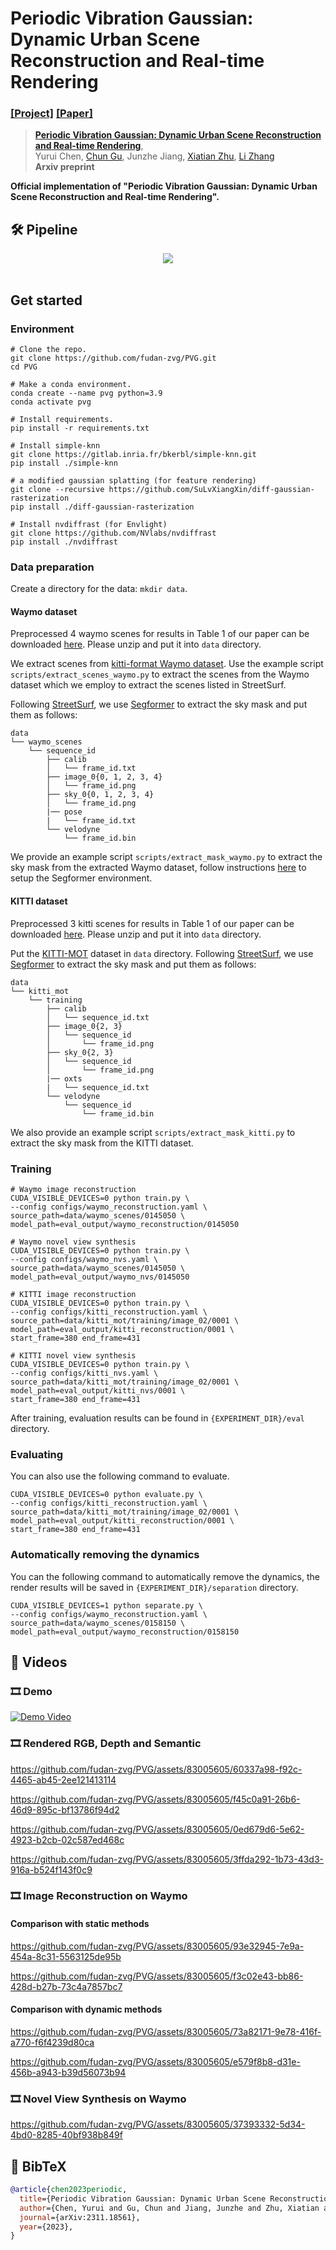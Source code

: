 # Periodic Vibration Gaussian: Dynamic Urban Scene Reconstruction and Real-time Rendering
### [[Project]](https://fudan-zvg.github.io/PVG) [[Paper]](https://arxiv.org/abs/2311.18561) 

> [**Periodic Vibration Gaussian: Dynamic Urban Scene Reconstruction and Real-time Rendering**](https://arxiv.org/abs/2311.18561),            
> Yurui Chen, [Chun Gu](https://sulvxiangxin.github.io/), Junzhe Jiang, [Xiatian Zhu](https://surrey-uplab.github.io/), [Li Zhang](https://lzrobots.github.io)  
> **Arxiv preprint**

**Official implementation of "Periodic Vibration Gaussian: 
Dynamic Urban Scene Reconstruction and Real-time Rendering".** 


## 🛠️ Pipeline
<div align="center">
  <img src="assets/pipeline.png"/>
</div><br/>

## Get started
### Environment
```
# Clone the repo.
git clone https://github.com/fudan-zvg/PVG.git
cd PVG

# Make a conda environment.
conda create --name pvg python=3.9
conda activate pvg

# Install requirements.
pip install -r requirements.txt

# Install simple-knn
git clone https://gitlab.inria.fr/bkerbl/simple-knn.git
pip install ./simple-knn

# a modified gaussian splatting (for feature rendering)
git clone --recursive https://github.com/SuLvXiangXin/diff-gaussian-rasterization
pip install ./diff-gaussian-rasterization

# Install nvdiffrast (for Envlight)
git clone https://github.com/NVlabs/nvdiffrast
pip install ./nvdiffrast

```

### Data preparation
Create a directory for the data: `mkdir data`.
#### Waymo dataset

Preprocessed 4 waymo scenes for results in Table 1 of our paper can be downloaded [here](https://drive.google.com/file/d/1eTNJz7WeYrB3IctVlUmJIY0z8qhjR_qF/view?usp=sharing). Please unzip and put it into `data` directory.


We extract scenes from [kitti-format Waymo dataset](https://github.com/caizhongang/waymo_kitti_converter). Use the example script `scripts/extract_scenes_waymo.py` to extract the scenes from the Waymo dataset which we employ to extract the scenes listed in StreetSurf. 

Following [StreetSurf](https://github.com/PJLab-ADG/neuralsim), we use [Segformer](https://github.com/NVlabs/SegFormer) to extract the sky mask and put them as follows:
```
data
└── waymo_scenes
    └── sequence_id
        ├── calib
        │   └── frame_id.txt
        ├── image_0{0, 1, 2, 3, 4}
        │   └── frame_id.png
        ├── sky_0{0, 1, 2, 3, 4}
        │   └── frame_id.png
        |── pose
        |   └── frame_id.txt
        └── velodyne
            └── frame_id.bin
```
We provide an example script `scripts/extract_mask_waymo.py` to extract the sky mask from the extracted Waymo dataset, follow instructions [here](https://github.com/PJLab-ADG/neuralsim/blob/main/dataio/autonomous_driving/waymo/README.md#extract-mask-priors----for-sky-pedestrian-etc) to setup the Segformer environment. 

#### KITTI dataset
Preprocessed 3 kitti scenes for results in Table 1 of our paper can be downloaded [here](https://drive.google.com/file/d/1y6elRlFdRXW02oUOHdS9inVHK3U4xBXZ/view?usp=sharinghttps://drive.google.com/file/d/1y6elRlFdRXW02oUOHdS9inVHK3U4xBXZ/view?usp=sharing). Please unzip and put it into `data` directory.

Put the [KITTI-MOT](https://www.cvlibs.net/datasets/kitti/eval_tracking.php) dataset in `data` directory.
Following [StreetSurf](https://github.com/PJLab-ADG/neuralsim), we use [Segformer](https://github.com/NVlabs/SegFormer) to extract the sky mask and put them as follows:
```
data
└── kitti_mot
    └── training
        ├── calib
        │   └── sequence_id.txt
        ├── image_0{2, 3}
        │   └── sequence_id
        │       └── frame_id.png
        ├── sky_0{2, 3}
        │   └── sequence_id
        │       └── frame_id.png
        |── oxts
        |   └── sequence_id.txt
        └── velodyne
            └── sequence_id
                └── frame_id.bin
```
We also provide an example script `scripts/extract_mask_kitti.py` to extract the sky mask from the KITTI dataset.


### Training
```
# Waymo image reconstruction
CUDA_VISIBLE_DEVICES=0 python train.py \
--config configs/waymo_reconstruction.yaml \
source_path=data/waymo_scenes/0145050 \
model_path=eval_output/waymo_reconstruction/0145050

# Waymo novel view synthesis
CUDA_VISIBLE_DEVICES=0 python train.py \
--config configs/waymo_nvs.yaml \
source_path=data/waymo_scenes/0145050 \
model_path=eval_output/waymo_nvs/0145050

# KITTI image reconstruction
CUDA_VISIBLE_DEVICES=0 python train.py \
--config configs/kitti_reconstruction.yaml \
source_path=data/kitti_mot/training/image_02/0001 \
model_path=eval_output/kitti_reconstruction/0001 \
start_frame=380 end_frame=431

# KITTI novel view synthesis
CUDA_VISIBLE_DEVICES=0 python train.py \
--config configs/kitti_nvs.yaml \
source_path=data/kitti_mot/training/image_02/0001 \
model_path=eval_output/kitti_nvs/0001 \
start_frame=380 end_frame=431
```

After training, evaluation results can be found in `{EXPERIMENT_DIR}/eval` directory.

### Evaluating
You can also use the following command to evaluate.
```
CUDA_VISIBLE_DEVICES=0 python evaluate.py \
--config configs/kitti_reconstruction.yaml \
source_path=data/kitti_mot/training/image_02/0001 \
model_path=eval_output/kitti_reconstruction/0001 \
start_frame=380 end_frame=431
```

### Automatically removing the dynamics
You can the following command to automatically remove the dynamics, the render results will be saved in `{EXPERIMENT_DIR}/separation` directory.
```
CUDA_VISIBLE_DEVICES=1 python separate.py \
--config configs/waymo_reconstruction.yaml \
source_path=data/waymo_scenes/0158150 \
model_path=eval_output/waymo_reconstruction/0158150
```


## 🎥 Videos
### 🎞️ Demo
[![Demo Video](https://i3.ytimg.com/vi/jJCCkdpDkRQ/maxresdefault.jpg)](https://www.youtube.com/embed/jJCCkdpDkRQ)


### 🎞️ Rendered RGB, Depth and Semantic

https://github.com/fudan-zvg/PVG/assets/83005605/60337a98-f92c-4465-ab45-2ee121413114

https://github.com/fudan-zvg/PVG/assets/83005605/f45c0a91-26b6-46d9-895c-bf13786f94d2

https://github.com/fudan-zvg/PVG/assets/83005605/0ed679d6-5e62-4923-b2cb-02c587ed468c

https://github.com/fudan-zvg/PVG/assets/83005605/3ffda292-1b73-43d3-916a-b524f143f0c9

### 🎞️ Image Reconstruction on Waymo
#### Comparison with static methods

https://github.com/fudan-zvg/PVG/assets/83005605/93e32945-7e9a-454a-8c31-5563125de95b

https://github.com/fudan-zvg/PVG/assets/83005605/f3c02e43-bb86-428d-b27b-73c4a7857bc7

#### Comparison with dynamic methods

https://github.com/fudan-zvg/PVG/assets/83005605/73a82171-9e78-416f-a770-f6f4239d80ca

https://github.com/fudan-zvg/PVG/assets/83005605/e579f8b8-d31e-456b-a943-b39d56073b94

### 🎞️ Novel View Synthesis on Waymo

https://github.com/fudan-zvg/PVG/assets/83005605/37393332-5d34-4bd0-8285-40bf938b849f

## 📜 BibTeX
```bibtex
@article{chen2023periodic,
  title={Periodic Vibration Gaussian: Dynamic Urban Scene Reconstruction and Real-time Rendering},
  author={Chen, Yurui and Gu, Chun and Jiang, Junzhe and Zhu, Xiatian and Zhang, Li},
  journal={arXiv:2311.18561},
  year={2023},
}
```
